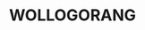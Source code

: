 ---
lastmod: '2025-04-06T06:05:20+00:00'
latitude: -34.764484
layout: suburb
longitude: 149.286631
postcode: '2581'
state: NSW
title: WOLLOGORANG
url: /nsw/wollogorang/
---